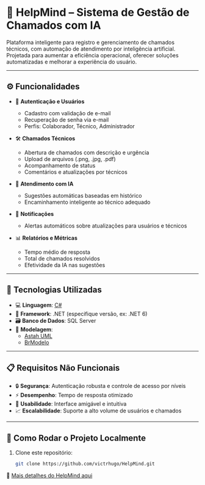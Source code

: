 # 🎯 HelpMind – Sistema de Gestão de Chamados com IA

Plataforma inteligente para registro e gerenciamento de chamados técnicos, com automação de atendimento por inteligência artificial. Projetada para aumentar a eficiência operacional, oferecer soluções automatizadas e melhorar a experiência do usuário.

---

## ⚙️ Funcionalidades

- 🔐 **Autenticação e Usuários**
  - Cadastro com validação de e-mail
  - Recuperação de senha via e-mail
  - Perfis: Colaborador, Técnico, Administrador

- 🛠️ **Chamados Técnicos**
  - Abertura de chamados com descrição e urgência
  - Upload de arquivos (.png, .jpg, .pdf)
  - Acompanhamento de status
  - Comentários e atualizações por técnicos

- 🤖 **Atendimento com IA**
  - Sugestões automáticas baseadas em histórico
  - Encaminhamento inteligente ao técnico adequado

- 📢 **Notificações**
  - Alertas automáticos sobre atualizações para usuários e técnicos

- 📊 **Relatórios e Métricas**
  - Tempo médio de resposta
  - Total de chamados resolvidos
  - Efetividade da IA nas sugestões

---

## 🧰 Tecnologias Utilizadas

- 💻 **Linguagem**: [C#](https://learn.microsoft.com/pt-br/dotnet/csharp/)
- 🧱 **Framework**: .NET (especifique versão, ex: .NET 6)
- 🗃️ **Banco de Dados**: SQL Server
- 🧩 **Modelagem**:
  - [Astah UML](https://astah.net/)
  - [BrModelo](http://sis4.com/brModelo/)

---

## 📋 Requisitos Não Funcionais

- 🔒 **Segurança**: Autenticação robusta e controle de acesso por níveis
- ⚡ **Desempenho**: Tempo de resposta otimizado
- 🎯 **Usabilidade**: Interface amigável e intuitiva
- 📈 **Escalabilidade**: Suporte a alto volume de usuários e chamados

---

## 🚀 Como Rodar o Projeto Localmente

1. Clone este repositório:
   ```bash
   git clone https://github.com/victrhugo/HelpMind.git


📘 [Mais detalhes do HelpMind aqui](helpmind.md)

